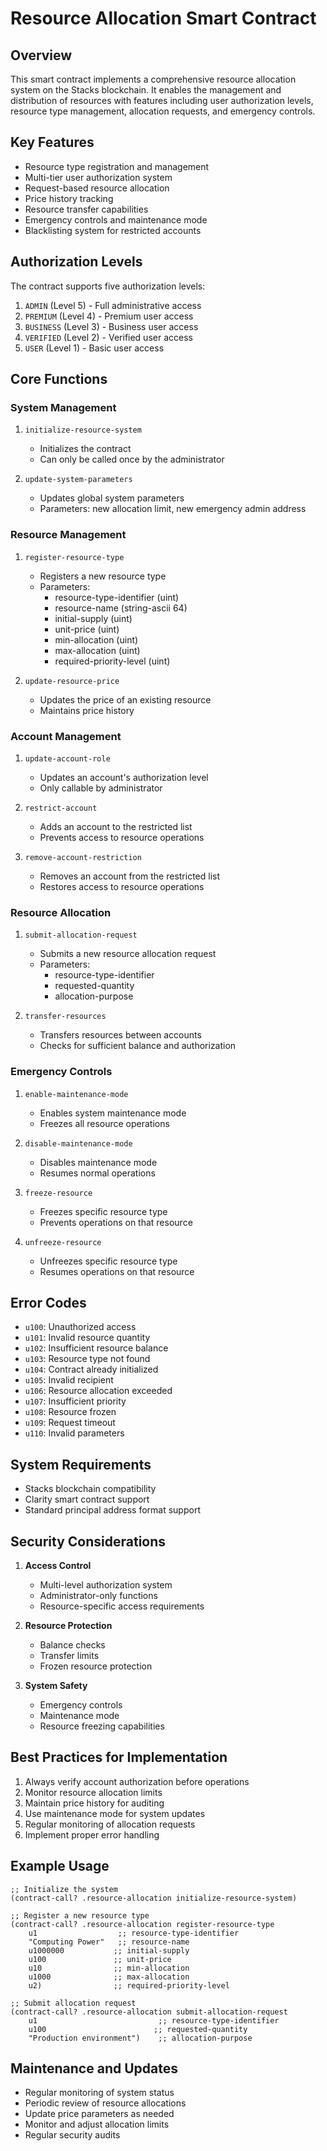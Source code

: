 # Resource Allocation Smart Contract

## Overview
This smart contract implements a comprehensive resource allocation system on the Stacks blockchain. It enables the management and distribution of resources with features including user authorization levels, resource type management, allocation requests, and emergency controls.

## Key Features
- Resource type registration and management
- Multi-tier user authorization system
- Request-based resource allocation
- Price history tracking
- Resource transfer capabilities
- Emergency controls and maintenance mode
- Blacklisting system for restricted accounts

## Authorization Levels
The contract supports five authorization levels:
1. `ADMIN` (Level 5) - Full administrative access
2. `PREMIUM` (Level 4) - Premium user access
3. `BUSINESS` (Level 3) - Business user access
4. `VERIFIED` (Level 2) - Verified user access
5. `USER` (Level 1) - Basic user access

## Core Functions

### System Management
1. `initialize-resource-system`
   - Initializes the contract
   - Can only be called once by the administrator

2. `update-system-parameters`
   - Updates global system parameters
   - Parameters: new allocation limit, new emergency admin address

### Resource Management
1. `register-resource-type`
   - Registers a new resource type
   - Parameters:
     - resource-type-identifier (uint)
     - resource-name (string-ascii 64)
     - initial-supply (uint)
     - unit-price (uint)
     - min-allocation (uint)
     - max-allocation (uint)
     - required-priority-level (uint)

2. `update-resource-price`
   - Updates the price of an existing resource
   - Maintains price history

### Account Management
1. `update-account-role`
   - Updates an account's authorization level
   - Only callable by administrator

2. `restrict-account`
   - Adds an account to the restricted list
   - Prevents access to resource operations

3. `remove-account-restriction`
   - Removes an account from the restricted list
   - Restores access to resource operations

### Resource Allocation
1. `submit-allocation-request`
   - Submits a new resource allocation request
   - Parameters:
     - resource-type-identifier
     - requested-quantity
     - allocation-purpose

2. `transfer-resources`
   - Transfers resources between accounts
   - Checks for sufficient balance and authorization

### Emergency Controls
1. `enable-maintenance-mode`
   - Enables system maintenance mode
   - Freezes all resource operations

2. `disable-maintenance-mode`
   - Disables maintenance mode
   - Resumes normal operations

3. `freeze-resource`
   - Freezes specific resource type
   - Prevents operations on that resource

4. `unfreeze-resource`
   - Unfreezes specific resource type
   - Resumes operations on that resource

## Error Codes
- `u100`: Unauthorized access
- `u101`: Invalid resource quantity
- `u102`: Insufficient resource balance
- `u103`: Resource type not found
- `u104`: Contract already initialized
- `u105`: Invalid recipient
- `u106`: Resource allocation exceeded
- `u107`: Insufficient priority
- `u108`: Resource frozen
- `u109`: Request timeout
- `u110`: Invalid parameters

## System Requirements
- Stacks blockchain compatibility
- Clarity smart contract support
- Standard principal address format support

## Security Considerations
1. **Access Control**
   - Multi-level authorization system
   - Administrator-only functions
   - Resource-specific access requirements

2. **Resource Protection**
   - Balance checks
   - Transfer limits
   - Frozen resource protection

3. **System Safety**
   - Emergency controls
   - Maintenance mode
   - Resource freezing capabilities

## Best Practices for Implementation
1. Always verify account authorization before operations
2. Monitor resource allocation limits
3. Maintain price history for auditing
4. Use maintenance mode for system updates
5. Regular monitoring of allocation requests
6. Implement proper error handling

## Example Usage

```clarity
;; Initialize the system
(contract-call? .resource-allocation initialize-resource-system)

;; Register a new resource type
(contract-call? .resource-allocation register-resource-type 
    u1                  ;; resource-type-identifier
    "Computing Power"   ;; resource-name
    u1000000           ;; initial-supply
    u100               ;; unit-price
    u10                ;; min-allocation
    u1000              ;; max-allocation
    u2)                ;; required-priority-level

;; Submit allocation request
(contract-call? .resource-allocation submit-allocation-request 
    u1                           ;; resource-type-identifier
    u100                        ;; requested-quantity
    "Production environment")    ;; allocation-purpose
```

## Maintenance and Updates
- Regular monitoring of system status
- Periodic review of resource allocations
- Update price parameters as needed
- Monitor and adjust allocation limits
- Regular security audits